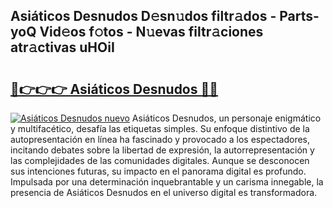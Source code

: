 ## Asiáticos Desnudos D𝚎sn𝚞dos filtr𝚊dos - Parts-yoQ Vid𝚎os f𝚘tos - N𝚞evas filtr𝚊ciones atr𝚊ctivas uHOiI

# <h2><a href="http://mbdqtk.tromn.icu/?c=Asi%c3%a1ticos+Desnudos">🔗👉👉👉 Asiáticos Desnudos 🔗🔗</a></h2>

[![Asiáticos Desnudos nuevo](https://i.imgur.com/pEAQMta.gif)](http://mbdqtk.tromn.icu/?c=Asi%c3%a1ticos+Desnudos)
Asiáticos Desnudos, un personaje enigmático y multifacético, desafía las etiquetas simples. Su enfoque distintivo de la autopresentación en línea ha fascinado y provocado a los espectadores, incitando debates sobre la libertad de expresión, la autorrepresentación y las complejidades de las comunidades digitales. Aunque se desconocen sus intenciones futuras, su impacto en el panorama digital es profundo. Impulsada por una determinación inquebrantable y un carisma innegable, la presencia de Asiáticos Desnudos en el universo digital es transformadora.
